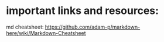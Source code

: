 # important links and resources:

md cheatsheet:
https://github.com/adam-p/markdown-here/wiki/Markdown-Cheatsheet
